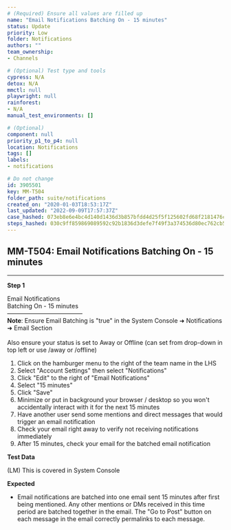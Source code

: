```yaml
---
# (Required) Ensure all values are filled up
name: "Email Notifications Batching On - 15 minutes"
status: Update
priority: Low
folder: Notifications
authors: ""
team_ownership: 
- Channels

# (Optional) Test type and tools
cypress: N/A
detox: N/A
mmctl: null
playwright: null
rainforest: 
- N/A
manual_test_environments: []

# (Optional)
component: null
priority_p1_to_p4: null
location: Notifications
tags: []
labels: 
- notifications

# Do not change
id: 3905501
key: MM-T504
folder_path: suite/notifications
created_on: "2020-01-03T18:53:17Z"
last_updated: "2022-09-09T17:57:37Z"
case_hashed: 073eb8e6e4bc4d140d1436d3b857bfdd4d25f5f125602fd68f2181476c35d0b2a7db863c9f003a38ea0d5f8a55fbc7d2
steps_hashed: 030c9ff859869089592c92b1836d3defe7f49f3a374536d80ec762cb500992e63e1468c6aec9d731808f6932b27dada9
---
```


## MM-T504: Email Notifications Batching On - 15 minutes

---

**Step 1**

Email Notifications\
Batching On - 15 minutes\
–––––––––––––––––––––––––\
**Note**: Ensure Email Batching is "true" in the System Console ➜ Notifications ➜ Email Section\
\
Also ensure your status is set to Away or Offline (can set from drop-down in top left or use /away or /offline)

1. Click on the hamburger menu to the right of the team name in the LHS
2. Select "Account Settings" then select "Notifications"
3. Click "Edit" to the right of "Email Notifications"
4. Select "15 minutes"
5. Click "Save"
6. Minimize or put in background your browser / desktop so you won't accidentally interact with it for the next 15 minutes
7. Have another user send some mentions and direct messages that would trigger an email notification
8. Check your email right away to verify not receiving notifications immediately
9. After 15 minutes, check your email for the batched email notification

**Test Data**

(LM) This is covered in System Console

**Expected**

- Email notifications are batched into one email sent 15 minutes after first being mentioned. Any other mentions or DMs received in this time period are batched together in the email. The "Go to Post" button on each message in the email correctly permalinks to each message.
